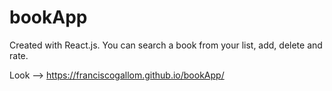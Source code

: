 # bookApp

Created with React.js. You can search a book from your list, add, delete and rate.

Look --> https://franciscogallom.github.io/bookApp/
